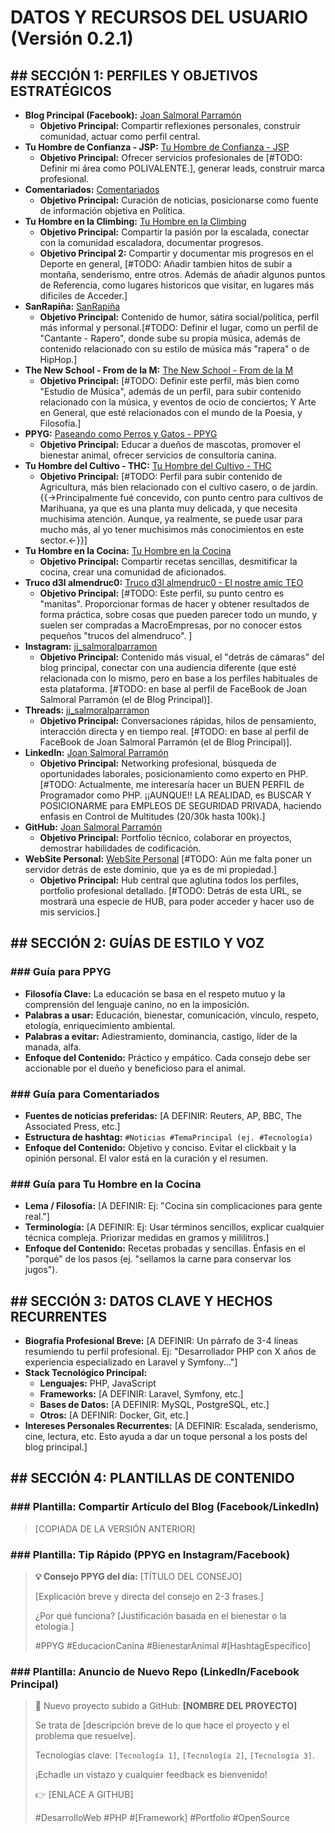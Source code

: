 # DATOS Y RECURSOS DEL USUARIO (Versión 0.2.1)

## ## SECCIÓN 1: PERFILES Y OBJETIVOS ESTRATÉGICOS

- **Blog Principal (Facebook):** [Joan Salmoral Parramón](https://www.facebook.com/jsalmoralp)
  - **Objetivo Principal:** Compartir reflexiones personales, construir comunidad, actuar como perfil central.
- **Tu Hombre de Confianza - JSP:** [Tu Hombre de Confianza - JSP](https://www.facebook.com/TuHombreDeConfianzaJSP/)
  - **Objetivo Principal:** Ofrecer servicios profesionales de [#TODO: Definir mi área como POLIVALENTE.], generar leads, construir marca profesional.
- **Comentariados:** [Comentariados](https://www.facebook.com/comentaria2/)
  - **Objetivo Principal:** Curación de noticias, posicionarse como fuente de información objetiva en Política.
- **Tu Hombre en la Climbing:** [Tu Hombre en la Climbing](https://www.facebook.com/TuHombreEnLaClimbing/)
  - **Objetivo Principal:** Compartir la pasión por la escalada, conectar con la comunidad escaladora, documentar progresos.
  - **Objetivo Principal 2:** Compartir y documentar mis progresos en el Deporte en general, [#TODO: Añadir tambien hitos de subir a montaña, senderismo, entre otros. Además de añadir algunos puntos de Referencia, como lugares historicos que visitar, en lugares más dificiles de Acceder.]
- **SanRapiña:** [SanRapiña](https://www.facebook.com/sinpako/)
  - **Objetivo Principal:** Contenido de humor, sátira social/política, perfil más informal y personal.[#TODO: Definir el lugar, como un perfil de "Cantante - Rapero", donde sube su propia música, además de contenido relacionado con su estilo de música más "rapera" o de HipHop.]
- **The New School - From de la M:** [The New School - From de la M](https://www.facebook.com/TheNewSchoolFromDeLaM/)
  - **Objetivo Principal:** [#TODO: Definir este perfil, más bien como "Estudio de Música", además de un perfil, para subir contenido relacionado con la música, y eventos de ocio de conciertos; Y Arte en General, que esté relacionados con el mundo de la Poesia, y Filosofía.]
- **PPYG:** [Paseando como Perros y Gatos - PPYG](https://www.facebook.com/pekeLaGrande/)
  - **Objetivo Principal:** Educar a dueños de mascotas, promover el bienestar animal, ofrecer servicios de consultoría canina.
- **Tu Hombre del Cultivo - THC:** [Tu Hombre del Cultivo - THC](https://www.facebook.com/TuHombreDelCultivo/)
  - **Objetivo Principal:** [#TODO: Perfil para subir contenido de Agricultura, más bien relacionado con el cultivo casero, o de jardín. {{->Principalmente fué concevido, con punto centro para cultivos de Marihuana, ya que es una planta muy delicada, y que necesita muchisima atención. Aunque, ya realmente, se puede usar para mucho más, al yo tener muchisimos más conocimientos en este sector.<-}}]
- **Tu Hombre en la Cocina:** [Tu Hombre en la Cocina](https://www.facebook.com/cochinaCochinera/)
  - **Objetivo Principal:** Compartir recetas sencillas, desmitificar la cocina, crear una comunidad de aficionados.
- **Truco d3l almendruc0:** [Truco d3l almendruc0 - El nostre amic TEO](https://www.facebook.com/profile.php?id=100081188280577)
  - **Objetivo Principal:** [#TODO: Este perfil, su punto centro es "manitas". Proporcionar formas de hacer y obtener resultados de forma práctica, sobre cosas que pueden parecer todo un mundo, y suelen ser compradas a MacroEmpresas, por no conocer estos pequeños "trucos del almendruco". ]
- **Instagram:** [jj_salmoralparramon](https://www.instagram.com/jj_salmoralparramon/)
  - **Objetivo Principal:** Contenido más visual, el "detrás de cámaras" del blog principal, conectar con una audiencia diferente (que esté relacionada con lo mismo, pero en base a los perfiles habituales de esta plataforma. [#TODO: en base al perfil de FaceBook de Joan Salmoral Parramón (el de Blog Principal)].
- **Threads:** [jj_salmoralparramon](https://www.threads.com/@jj_salmoralparramon)
  - **Objetivo Principal:** Conversaciones rápidas, hilos de pensamiento, interacción directa y en tiempo real. [#TODO: en base al perfil de FaceBook de Joan Salmoral Parramón (el de Blog Principal)].
- **LinkedIn:** [Joan Salmoral Parramón](https://www.linkedin.com/in/jsalmoralp)
  - **Objetivo Principal:** Networking profesional, búsqueda de oportunidades laborales, posicionamiento como experto en PHP. [#TODO: Actualmente, me interesaría hacer un BUEN PERFIL de Programador como PHP. ¡¡AUNQUE!! LA REALIDAD, es BUSCAR Y POSICIONARME para EMPLEOS DE SEGURIDAD PRIVADA, haciendo enfasis en Control de Multitudes (20/30k hasta 100k).]
- **GitHub:** [Joan Salmoral Parramón](https://github.com/jsalmoralp)
  - **Objetivo Principal:** Portfolio técnico, colaborar en proyectos, demostrar habilidades de codificación.
- **WebSite Personal:** [WebSite Personal](https://www.jsalmoralp.es) [#TODO: Aún me falta poner un servidor detrás de este dominio, que ya es de mi propiedad.]
  - **Objetivo Principal:** Hub central que aglutina todos los perfiles, portfolio profesional detallado. [#TODO: Detrás de esta URL, se mostrará una especie de HUB, para poder acceder y hacer uso de mis servicios.]

## ## SECCIÓN 2: GUÍAS DE ESTILO Y VOZ

### ### Guía para PPYG

- **Filosofía Clave:** La educación se basa en el respeto mutuo y la comprensión del lenguaje canino, no en la imposición.
- **Palabras a usar:** Educación, bienestar, comunicación, vínculo, respeto, etología, enriquecimiento ambiental.
- **Palabras a evitar:** Adiestramiento, dominancia, castigo, líder de la manada, alfa.
- **Enfoque del Contenido:** Práctico y empático. Cada consejo debe ser accionable por el dueño y beneficioso para el animal.

### ### Guía para Comentariados

- **Fuentes de noticias preferidas:** [A DEFINIR: Reuters, AP, BBC, The Associated Press, etc.]
- **Estructura de hashtag:** `#Noticias #TemaPrincipal (ej. #Tecnología)`
- **Enfoque del Contenido:** Objetivo y conciso. Evitar el clickbait y la opinión personal. El valor está en la curación y el resumen.

### ### Guía para Tu Hombre en la Cocina

- **Lema / Filosofía:** [A DEFINIR: Ej: "Cocina sin complicaciones para gente real."]
- **Terminología:** [A DEFINIR: Ej: Usar términos sencillos, explicar cualquier técnica compleja. Priorizar medidas en gramos y mililitros.]
- **Enfoque del Contenido:** Recetas probadas y sencillas. Énfasis en el "porqué" de los pasos (ej. "sellamos la carne para conservar los jugos").

## ## SECCIÓN 3: DATOS CLAVE Y HECHOS RECURRENTES

- **Biografía Profesional Breve:** [A DEFINIR: Un párrafo de 3-4 líneas resumiendo tu perfil profesional. Ej: "Desarrollador PHP con X años de experiencia especializado en Laravel y Symfony..."]
- **Stack Tecnológico Principal:**
  - **Lenguajes:** PHP, JavaScript
  - **Frameworks:** [A DEFINIR: Laravel, Symfony, etc.]
  - **Bases de Datos:** [A DEFINIR: MySQL, PostgreSQL, etc.]
  - **Otros:** [A DEFINIR: Docker, Git, etc.]
- **Intereses Personales Recurrentes:** [A DEFINIR: Escalada, senderismo, cine, lectura, etc. Esto ayuda a dar un toque personal a los posts del blog principal.]

## ## SECCIÓN 4: PLANTILLAS DE CONTENIDO

### ### Plantilla: Compartir Artículo del Blog (Facebook/LinkedIn)

> [COPIADA DE LA VERSIÓN ANTERIOR]

### ### Plantilla: Tip Rápido (PPYG en Instagram/Facebook)

> **💡 Consejo PPYG del día:** [TÍTULO DEL CONSEJO]
>
> [Explicación breve y directa del consejo en 2-3 frases.]
>
> ¿Por qué funciona? [Justificación basada en el bienestar o la etología.]
>
> #PPYG #EducacionCanina #BienestarAnimal #[HashtagEspecífico]

### ### Plantilla: Anuncio de Nuevo Repo (LinkedIn/Facebook Principal)

> 🚀 Nuevo proyecto subido a GitHub: **[NOMBRE DEL PROYECTO]**
>
> Se trata de [descripción breve de lo que hace el proyecto y el problema que resuelve].
>
> Tecnologías clave: `[Tecnología 1]`, `[Tecnología 2]`, `[Tecnología 3]`.
>
> ¡Echadle un vistazo y cualquier feedback es bienvenido!
>
> 👉 [ENLACE A GITHUB]
>
> #DesarrolloWeb #PHP #[Framework] #Portfolio #OpenSource
